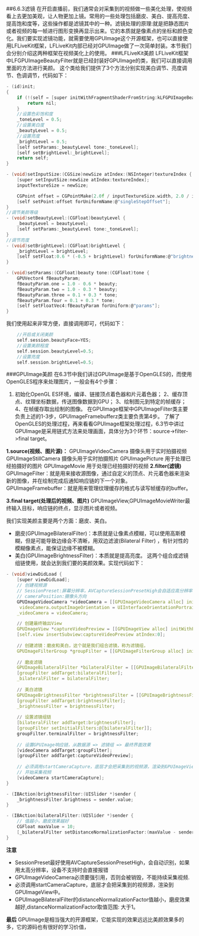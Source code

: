 ##6.6.3滤镜
在开启直播前，我们通常会对采集到的视频做一些美化处理，使视频看上去更加美观，让人物更加上镜。常用的一些处理包括磨皮、美白、提高亮度、提高饱和度等，这些操作都是滤镜其中的一种。滤镜处理的原理:就是把静态图片或者视频的每一帧进行图形变换再显示出来。它的本质就是像素点的坐标和颜色变化。我们要实现滤镜功能，就需要使用GPUImage这个开源框架，也可以直接使用LFLiveKit框架，LFLiveKit内部已经对GPUImage做了一次简单封装。本节我们会分别介绍这两种框架在视频美化上的使用。
###LFLiveKit美颜
LFLiveKit框架中LFGPUImageBeautyFilter就是已经封装好GPUImage的类，我们可以直接调用里面的方法进行美颜。
这个类给我们提供了3个方法分别实现美白调节、亮度调节、色调调节，代码如下：


```c
- (id)init;
{
    if (!(self = [super initWithFragmentShaderFromString:kLFGPUImageBeautyFragmentShaderString])) {
        return nil;
    }
    //设置色彩饱和度
    _toneLevel = 0.5;
    //设置美白度
    _beautyLevel = 0.5;
    //设置亮度
    _brightLevel = 0.5;
    [self setParams:_beautyLevel tone:_toneLevel];
    [self setBrightLevel:_brightLevel];
    return self;
}

- (void)setInputSize:(CGSize)newSize atIndex:(NSInteger)textureIndex {
    [super setInputSize:newSize atIndex:textureIndex];
    inputTextureSize = newSize;

    CGPoint offset = CGPointMake(2.0f / inputTextureSize.width, 2.0 / inputTextureSize.height);
    [self setPoint:offset forUniformName:@"singleStepOffset"];
}
//调节美颜等级
- (void)setBeautyLevel:(CGFloat)beautyLevel {
    _beautyLevel = beautyLevel;
    [self setParams:_beautyLevel tone:_toneLevel];
}
//调节亮度
- (void)setBrightLevel:(CGFloat)brightLevel {
    _brightLevel = brightLevel;
    [self setFloat:0.6 * (-0.5 + brightLevel) forUniformName:@"brightness"];
}

- (void)setParams:(CGFloat)beauty tone:(CGFloat)tone {
    GPUVector4 fBeautyParam;
    fBeautyParam.one = 1.0 - 0.6 * beauty;
    fBeautyParam.two = 1.0 - 0.3 * beauty;
    fBeautyParam.three = 0.1 + 0.3 * tone;
    fBeautyParam.four = 0.1 + 0.3 * tone;
    [self setFloatVec4:fBeautyParam forUniform:@"params"];
}
```
我们使用起来非常方便，直接调用即可，代码如下：


```c
    //开启或关闭美颜
    self.session.beautyFace=YES;
    //设置美颜程度
    self.session.beautyLevel=0.5;
    //设置亮度
    self.session.brightLevel=0.5;
```

###GPUImage美颜
在6.3节中我们讲过GPUImage是基于OpenGLES的，而使用OpenGLES程序来处理图片，一般会有4个步骤：
1. 初始化OpenGL ES环境，编译、链接顶点着色器和片元着色器；
2、缓存顶点、纹理坐标数据，传送图像数据到GPU；
3、绘制图元到特定的帧缓存；
4、在帧缓存取出绘制的图像。
在GPUImage框架中GPUImageFilter类主要负责上述的1-3步，GPUImageFramebufferz类主要负责第4步。了解了OpenGLES的处理过程，再来看看GPUImage框架处理过程，6.3节中讲过GPUImage是采用链式方法来处理画面，具体分为3个环节：source->filter->final target。
**1.source(视频、图片源)：**
GPUImageVideoCamera 摄像头用于实时拍摄视频GPUImageStillCamera 摄像头用于实时拍摄照片GPUImagePicture 用于处理已经拍摄好的图片GPUImageMovie 用于处理已经拍摄好的视频
**2.filter(滤镜)**
GPUImageFilter：就是用来接收源图像，通过自定义的顶点、片元着色器来渲染新的图像，并在绘制完成后通知响应链的下一个对象。GPUImageFramebuffer：就是用来管理纹理缓存的格式与读写帧缓存的buffer。
**3.final target(处理后的视频、图片)**
GPUImageView,GPUImageMovieWriter最终输入目标，响应链的终点，显示图片或者视频。

我们实现美颜主要是两个方面：磨皮、美白。
* 磨皮(GPUImageBilateralFilter)：本质就是让像素点模糊，可以使用高斯模糊，但是可能导致边缘会不清晰，用双边滤波(Bilateral Filter) ，有针对性的模糊像素点，能保证边缘不被模糊。
* 美白(GPUImageBrightnessFilter)：本质就是提高亮度。
这两个组合成滤镜组链使用，就会达到我们要的美颜效果。实现代码如下：

```c
- (void)viewDidLoad {
    [super viewDidLoad];
    // 创建视频源
    // SessionPreset:屏幕分辨率，AVCaptureSessionPresetHigh会自适应高分辨率
    // cameraPosition:摄像头方向
    GPUImageVideoCamera *videoCamera = [[GPUImageVideoCamera alloc] initWithSessionPreset:AVCaptureSessionPresetHigh cameraPosition:AVCaptureDevicePositionFront];
     videoCamera.outputImageOrientation = UIInterfaceOrientationPortrait;
    _videoCamera = videoCamera;

    // 创建最终输出View
    GPUImageView *captureVideoPreview = [[GPUImageView alloc] initWithFrame:self.view.bounds];
    [self.view insertSubview:captureVideoPreview atIndex:0];
    
    // 创建滤镜：磨皮和美白，这个就是我们组合滤镜，称为滤镜组，
    GPUImageFilterGroup *groupFilter = [[GPUImageFilterGroup alloc] init];
    
    // 磨皮滤镜
    GPUImageBilateralFilter *bilateralFilter = [[GPUImageBilateralFilter alloc] init];
    [groupFilter addTarget:bilateralFilter];
    _bilateralFilter = bilateralFilter;
    
    // 美白滤镜
    GPUImageBrightnessFilter *brightnessFilter = [[GPUImageBrightnessFilter alloc] init];
    [groupFilter addTarget:brightnessFilter];
    _brightnessFilter = brightnessFilter;
    
    // 设置滤镜组链
    [bilateralFilter addTarget:brightnessFilter];
    [groupFilter setInitialFilters:@[bilateralFilter]];
    groupFilter.terminalFilter = brightnessFilter;
    
    // 设置GPUImage响应链，从数据源 => 滤镜组 => 最终界面效果
    [videoCamera addTarget:groupFilter];
    [groupFilter addTarget:captureVideoPreview];
    
    // 必须调用startCameraCapture，底层才会把采集到的视频源，渲染到GPUImageView中，就可以显示了。
    // 开始采集视频
    [videoCamera startCameraCapture];
}

- (IBAction)brightnessFilter:(UISlider *)sender {
    _brightnessFilter.brightness = sender.value;
}

- (IBAction)bilateralFilter:(UISlider *)sender {
    // 值越小，磨皮效果越好
    CGFloat maxValue = 10;
    [_bilateralFilter setDistanceNormalizationFactor:(maxValue - sender.value)];
}
```
**注意**
* SessionPreset最好使用AVCaptureSessionPresetHigh，会自动识别，如果用太高分辨率，设备不支持时会直接报错
* GPUImageVideoCamera必须要强引用，否则会被销毁，不能持续采集视频.
* 必须调用startCameraCapture，底层才会把采集到的视频源，渲染到GPUImageView中。
* GPUImageBilateralFilter的distanceNormalizationFactor值越小，磨皮效果越好,distanceNormalizationFactor取值范围: 大于1。

**最后**
GPUImage是相当强大的开源框架，它能实现的效果远远比美颜效果多的多，它的源码也有很好的学习价值，
